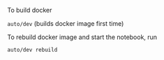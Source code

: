 To build docker

`auto/dev` (builds docker image first time)

To rebuild docker image and start the notebook, run

`auto/dev rebuild`
